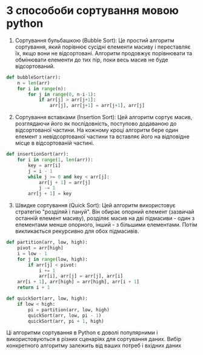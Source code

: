 # 3 способоби сортування мовою python #

1. Сортування бульбашкою (Bubble Sort):
Це простий алгоритм сортування, який порівнює сусідні елементи масиву і переставляє їх, якщо вони не відсортовані. Алгоритм продовжує порівнювати та обмінювати елементи до тих пір, поки весь масив не буде відсортований.

```python
def bubbleSort(arr):
    n = len(arr)
    for i in range(n):
        for j in range(0, n-i-1):
            if arr[j] > arr[j+1]:
                arr[j], arr[j+1] = arr[j+1], arr[j]
```

2. Сортування вставками (Insertion Sort):
Цей алгоритм сортує масив, розглядаючи його як послідовність, поступово додаваною до відсортованої частини. На кожному кроці алгоритм бере один елемент з невідсортованої частини та вставляє його на відповідне місце в відсортованій частині.

```python
def insertionSort(arr):
    for i in range(1, len(arr)):
        key = arr[i]
        j = i - 1
        while j >= 0 and key < arr[j]:
            arr[j + 1] = arr[j]
            j -= 1
        arr[j + 1] = key
```

3. Швидке сортування (Quick Sort):
Цей алгоритм використовує стратегію "розділяй і пануй". Він обирає опорний елемент (зазвичай останній елемент масиву), розділяє масив на дві підмасиви - один з елементами менше опорного, інший - з більшими елементами. Потім викликається рекурсивно для обох підмасивів.

```python
def partition(arr, low, high):
    pivot = arr[high]
    i = low - 1
    for j in range(low, high):
        if arr[j] < pivot:
            i += 1
            arr[i], arr[j] = arr[j], arr[i]
    arr[i + 1], arr[high] = arr[high], arr[i + 1]
    return i + 1

def quickSort(arr, low, high):
    if low < high:
        pi = partition(arr, low, high)
        quickSort(arr, low, pi - 1)
        quickSort(arr, pi + 1, high)
```

Ці алгоритми сортування в Python є доволі популярними і використовуються в різних сценаріях для сортування даних. Вибір конкретного алгоритму залежить від ваших потреб і вхідних даних
